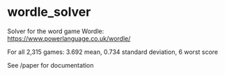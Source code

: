 # wordle_solver

Solver for the word game Wordle: https://www.powerlanguage.co.uk/wordle/

For all 2,315 games: 3.692 mean, 0.734 standard deviation, 6 worst score

See /paper for documentation

